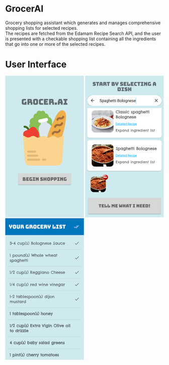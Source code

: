 # GrocerAI
Grocery shopping assistant which generates and manages comprehensive shopping lists for selected recipes.\
The recipes are fetched from the Edamam Recipe Search API, and the user is presented with a checkable shopping list containing all the ingredients that go into one or more of the selected recipes.
# User Interface
<img src="./Screenshots/MainActivity.png" width="250" height="450"> <img src="./Screenshots/RecipeSelectionActivity.png" width="250" height="450"> <img src="./Screenshots/GroceryListActivity.png" width="250" height="450">

